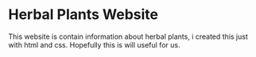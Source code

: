 # Herbal Plants Website
This website is contain information about herbal plants, i created this just with html and css. Hopefully this is will useful for us. 
